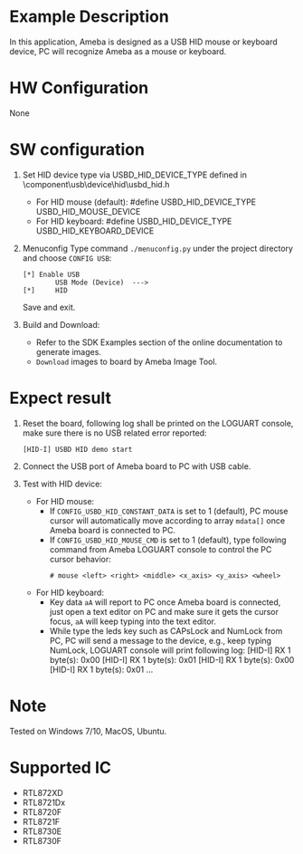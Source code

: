 # Example Description

In this application, Ameba is designed as a USB HID mouse or keyboard device, PC will recognize Ameba as a mouse or keyboard.

# HW Configuration

None

# SW configuration

1. Set HID device type via USBD_HID_DEVICE_TYPE defined in <sdk>\component\usb\device\hid\usbd_hid.h
	- For HID mouse (default):
	#define USBD_HID_DEVICE_TYPE		USBD_HID_MOUSE_DEVICE
	- For HID keyboard:
	#define USBD_HID_DEVICE_TYPE		USBD_HID_KEYBOARD_DEVICE

2. Menuconfig
	Type command `./menuconfig.py` under the project directory and choose `CONFIG USB`:
	```
	[*] Enable USB
			USB Mode (Device)  --->
	[*] 	HID
	```
	Save and exit.

3. Build and Download:
   * Refer to the SDK Examples section of the online documentation to generate images.
   * `Download` images to board by Ameba Image Tool.

# Expect result

1. Reset the board, following log shall be printed on the LOGUART console, make sure there is no USB related error reported:
	```
	[HID-I] USBD HID demo start
	```

2. Connect the USB port of Ameba board to PC with USB cable.

3. Test with HID device:
	- For HID mouse:
		- If `CONFIG_USBD_HID_CONSTANT_DATA` is set to 1 (default), PC mouse cursor will automatically move according to array `mdata[]` once Ameba board is connected to PC.
		- If `CONFIG_USBD_HID_MOUSE_CMD` is set to 1 (default), type following command from Ameba LOGUART console to control the PC cursor behavior:
			```
			# mouse <left> <right> <middle> <x_axis> <y_axis> <wheel>
			```
	- For HID keyboard:
		- Key data `aA` will report to PC once Ameba board is connected, just open a text editor on PC and make sure it gets the cursor focus, `aA` will keep typing into the text editor.
		- While type the leds key such as CAPsLock and NumLock from PC, PC will send a message to the device, e.g., keep typing NumLock, LOGUART console will print following log:
			[HID-I] RX 1 byte(s): 0x00
			[HID-I] RX 1 byte(s): 0x01
			[HID-I] RX 1 byte(s): 0x00
			[HID-I] RX 1 byte(s): 0x01
			...

# Note

Tested on Windows 7/10, MacOS, Ubuntu.

# Supported IC

- RTL872XD
- RTL8721Dx
- RTL8720F
- RTL8721F
- RTL8730E
- RTL8730F